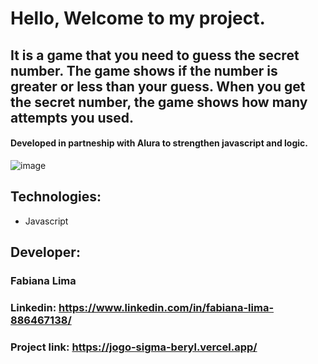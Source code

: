 # Hello, Welcome to my project. 
## It is a game that you need to guess the secret number. The game shows if the number is greater or less than your guess. When you get the secret number, the game shows how many attempts you used.

#### Developed in partneship with Alura to strengthen javascript and logic.

![image](https://github.com/fabiliima/jogo-do-numero-secreto/assets/62358790/705aa76b-1b6f-423d-83f5-4547ea150929)


## Technologies:

* Javascript

## Developer:

### Fabiana Lima

### Linkedin: https://www.linkedin.com/in/fabiana-lima-886467138/
### Project link: https://jogo-sigma-beryl.vercel.app/
